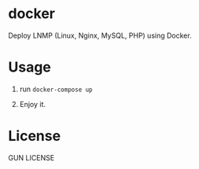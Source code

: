 # docker
Deploy LNMP (Linux, Nginx, MySQL, PHP) using Docker.

# Usage

1. run `docker-compose up`

2. Enjoy it.

# License

GUN LICENSE
